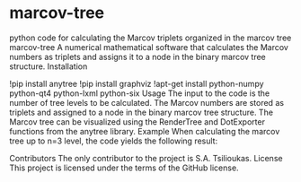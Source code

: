 # marcov-tree
python code for calculating the Marcov triplets organized in the marcov tree
marcov-tree
A numerical mathematical software that calculates the Marcov numbers as triplets and assigns it to a node in the binary marcov tree structure.
Installation

!pip install anytree
!pip install graphviz
!apt-get install python-numpy python-qt4 python-lxml python-six
Usage
The input to the code is the number of tree levels to be calculated. The Marcov numbers are stored as triplets and assigned to a node in the binary marcov tree structure. The Marcov tree can be visualized using the RenderTree and DotExporter functions from the anytree library.
Example
When calculating the marcov tree up to n=3  level, the code yields the following result:


Contributors
The only contributor to the project is S.A. Tsilioukas.
License
This project is licensed under the terms of the GitHub license.
